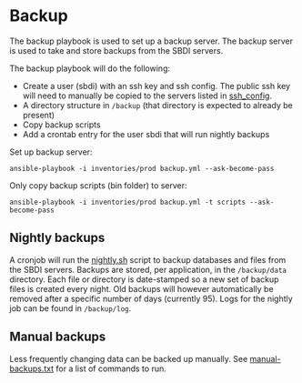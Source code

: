 # Backup

The backup playbook is used to set up a backup server. The backup server is used to take and store backups from the SBDI servers.

The backup playbook will do the following:
- Create a user (sbdi) with an ssh key and ssh config. The public ssh key will need to manually be copied to the servers listed in [ssh_config](files/ssh_config).
- A directory structure in `/backup` (that directory is expected to already be present)
- Copy backup scripts
- Add a crontab entry for the user sbdi that will run nightly backups

Set up backup server:
```
ansible-playbook -i inventories/prod backup.yml --ask-become-pass
```

Only copy backup scripts (bin folder) to server:
```
ansible-playbook -i inventories/prod backup.yml -t scripts --ask-become-pass
```

## Nightly backups
A cronjob will run the [nightly.sh](files/bin/nightly.sh) script to backup databases and files from the SBDI servers. Backups are stored, per application, in the `/backup/data` directory. Each file or directory is date-stamped so a new set of backup files is created every night. Old backups will however automatically be removed after a specific number of days (currently 95). Logs for the nightly job can be found in `/backup/log`.

## Manual backups
Less frequently changing data can be backed up manually. See [manual-backups.txt](files/manual-backups.txt) for a list of commands to run. 